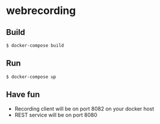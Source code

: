 # webrecording

## Build

    $ docker-compose build

## Run
    
    $ docker-compose up
    
## Have fun

- Recording client will be on port 8082 on your docker host
- REST service will be on port 8080
